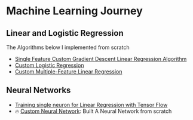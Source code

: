 # Machine Learning Journey

## Linear and Logistic Regression
The Algorithms below I implemented from scratch

- [Single Feature Custom Gradient Descent Linear Regression Algorithm](linear_and_logistic_regression/single_feature_gradient_descendant.ipynb) 
- [Custom Logistic Regression](/linear_and_logistic_regression/logistic-regression.ipynb)
- [Custom Multiple-Feature Linear Regression](/linear_and_logistic_regression/multiple-linear-regression.ipynb)

## Neural Networks
- [Training single neuron for Linear Regression with Tensor Flow](/neural_networks/tensor-flow-linear-regression.ipynb) 
- 🔥 [Custom Neural Network](/neural_networks/my-neural-network.ipynb): Built A Neural Network from scratch 
